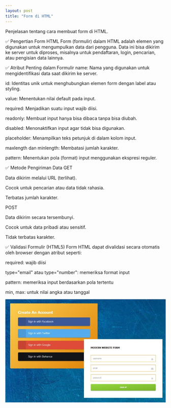 ```yaml
---
layout: post
title: "Form di HTML"
---
```


Penjelasan tentang cara membuat form di HTML.

✅ Pengertian Form HTML
Form (formulir) dalam HTML adalah elemen yang digunakan untuk mengumpulkan data dari pengguna. Data ini bisa dikirim ke server untuk diproses, misalnya untuk pendaftaran, login, pencarian, atau pengisian data lainnya.

✅ Atribut Penting dalam Formulir
name: Nama yang digunakan untuk mengidentifikasi data saat dikirim ke server.

id: Identitas unik untuk menghubungkan elemen form dengan label atau styling.

value: Menentukan nilai default pada input.

required: Menjadikan suatu input wajib diisi.

readonly: Membuat input hanya bisa dibaca tanpa bisa diubah.

disabled: Menonaktifkan input agar tidak bisa digunakan.

placeholder: Menampilkan teks petunjuk di dalam kolom input.

maxlength dan minlength: Membatasi jumlah karakter.

pattern: Menentukan pola (format) input menggunakan ekspresi reguler.

✅ Metode Pengiriman Data
GET

Data dikirim melalui URL (terlihat).

Cocok untuk pencarian atau data tidak rahasia.

Terbatas jumlah karakter.

POST

Data dikirim secara tersembunyi.

Cocok untuk data pribadi atau sensitif.

Tidak terbatas karakter.

✅ Validasi Formulir (HTML5)
Form HTML dapat divalidasi secara otomatis oleh browser dengan atribut seperti:

required: wajib diisi

type="email" atau type="number": memeriksa format input

pattern: memeriksa input berdasarkan pola tertentu

min, max: untuk nilai angka atau tanggal

![Form di HTML](/assets/image/gambar4.jpg)
